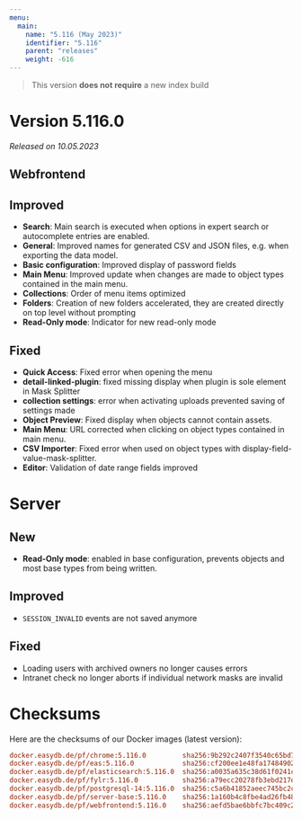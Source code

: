 ```yaml
---
menu:
  main:
    name: "5.116 (May 2023)"
    identifier: "5.116"
    parent: "releases"
    weight: -616
---
```



> This version **does not require** a new index build


# Version 5.116.0

*Released on 10.05.2023*


## Webfrontend

## Improved

* **Search**: Main search is executed when options in expert search or autocomplete entries are enabled.
* **General**: Improved names for generated CSV and JSON files, e.g. when exporting the data model.
* **Basic configuration**: Improved display of password fields
* **Main Menu**: Improved update when changes are made to object types contained in the main menu.
* **Collections**: Order of menu items optimized
* **Folders**: Creation of new folders accelerated, they are created directly on top level without prompting
* **Read-Only mode**: Indicator for new read-only mode

## Fixed

* **Quick Access**: Fixed error when opening the menu
* **detail-linked-plugin**: fixed missing display when plugin is sole element in Mask Splitter
* **collection settings**: error when activating uploads prevented saving of settings made
* **Object Preview**: Fixed display when objects cannot contain assets.
* **Main Menu**: URL corrected when clicking on object types contained in main menu.
* **CSV Importer**: Fixed error when used on object types with display-field-value-mask-splitter.
* **Editor**: Validation of date range fields improved

# Server

## New

* **Read-Only mode**: enabled in base configuration, prevents objects and most base types from being written.

## Improved

* `SESSION_INVALID` events are not saved anymore

## Fixed

* Loading users with archived owners no longer causes errors
* Intranet check no longer aborts if individual network masks are invalid


# Checksums

Here are the checksums of our Docker images (latest version):

```ini
docker.easydb.de/pf/chrome:5.116.0         sha256:9b292c2407f3540c65bd7cf2662a4f3041050f5ba0cc185ce06b8b8ed0fe6505
docker.easydb.de/pf/eas:5.116.0            sha256:cf200ee1e48fa1748490287f74f42df76872f9ecaced3e4ee2902dcf6b3fe6c2
docker.easydb.de/pf/elasticsearch:5.116.0  sha256:a0035a635c38d61f0241cd9de6bbe2d4cbf0f4d072acf19041a77b8b1e67874a
docker.easydb.de/pf/fylr:5.116.0           sha256:a79ecc20278fb3ebd217e9231c409e9be4592b456c342eb21059f55521516336
docker.easydb.de/pf/postgresql-14:5.116.0  sha256:c5a6b41852aeec745bc2c945f282bd092988390a44d277e53e16c6a6d4bc2668
docker.easydb.de/pf/server-base:5.116.0    sha256:1a160b4c8fbe4ad26fb48a328d9589e9f4bbd139629946dc1463eb78a678dbd5
docker.easydb.de/pf/webfrontend:5.116.0    sha256:aefd5bae6bbfc7bc409c2682cefa9eeead354eeeb9133b81ed78907711d7cf69
```
